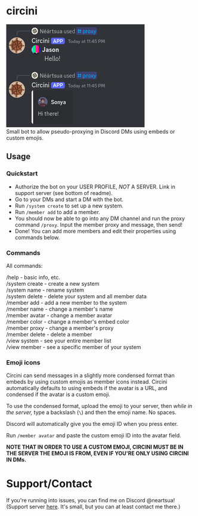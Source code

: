 # circini
![Image showing two embedded proxied messages in conversation](./screenshot.png)<br>
Small bot to allow pseudo-proxying in Discord DMs using embeds or custom emojis.<br>

## Usage

### Quickstart
- Authorize the bot on your USER PROFILE, *NOT* A SERVER. Link in support server (see bottom of readme).
- Go to your DMs and start a DM with the bot.
- Run `/system create` to set up a new system.
- Run `/member add` to add a member.
- You should now be able to go into any DM channel and run the proxy command `/proxy`. Input the member proxy and message, then send!
- Done! You can add more members and edit their properties using commands below.

### Commands
All commands:

/help - basic info, etc.<br>
/system create - create a new system<br>
/system name - rename system<br>
/system delete - delete your system and all member data<br>
/member add - add a new member to the system<br>
/member name - change a member's name<br>
/member avatar - change a member avatar<br>
/member color - change a member's embed color<br>
/member proxy - change a member's proxy<br>
/member delete - delete a member<br>
/view system - see your entire member list<br>
/view member - see a specific member of your system<br>

### Emoji icons
Circini can send messages in a slightly more condensed format than embeds by using custom emojis as member icons instead. Circini automatically defaults to using embeds if the avatar is a URL, and condensed if the avatar is a custom emoji.

To use the condensed format, upload the emoji to your server, then *while in the server,* type a backslash (`\`) and then the emoji name. No spaces.

Discord will automatically give you the emoji ID when you press enter.

Run `/member avatar` and paste the custom emoji ID into the avatar field.

**NOTE THAT IN ORDER TO USE A CUSTOM EMOJI, CIRCINI MUST BE IN THE SERVER THE EMOJI IS FROM, EVEN IF YOU'RE ONLY USING CIRCINI IN DMs.**

# Support/Contact
If you're running into issues, you can find me on Discord @neartsua! (Support server [here](https://discord.gg/u3zB6z4bkC). It's small, but you can at least contact me there.)
